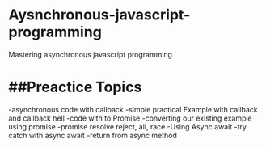 # Aysnchronous-javascript-programming
Mastering asynchronous javascript programming

##Preactice Topics
======================================================================
  -asynchronous code with callback
  -simple practical Example with callback and callback hell
  -code with to Promise
  -converting our existing example using promise
  -promise resolve reject, all, race
  -Using Async await 
  -try catch with async await
  -return from async method
  
  
  
  
